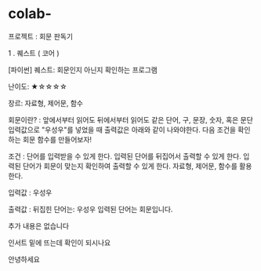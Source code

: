 # colab-

프로젝트 : 회문 판독기


1 . 퀘스트 ( 코어 )

[파이썬] 퀘스트: 회문인지 아닌지 확인하는 프로그램

난이도: ★☆☆☆☆

장르: 자료형, 제어문, 함수

회문이란? : 앞에서부터 읽어도 뒤에서부터 읽어도 같은 단어, 구, 문장, 숫자, 혹은 문단 입력값으로 "우성우"를 넣었을 때 출력값은 아래와 같이 나와야한다. 다음 조건을 확인하는 회문 함수를 만들어보자!

조건 : 단어를 입력받을 수 있게 한다. 입력된 단어를 뒤집어서 출력할 수 있게 한다. 입력된 단어가 회문이 맞는지 확인하여 출력할 수 있게 한다. 자료형, 제어문, 함수를 활용한다.

입력값 : 우성우

출력값 : 뒤집힌 단어는: 우성우 입력된 단어는 회문입니다.

추가 내용은 없습니다

인서트 밑에 뜨는데 확인이 되시나요


안녕하세요
